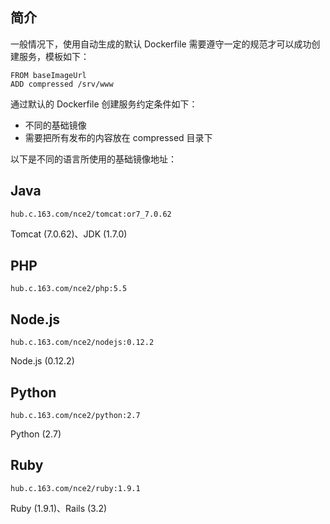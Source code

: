 ## 简介

一般情况下，使用自动生成的默认 Dockerfile 需要遵守一定的规范才可以成功创建服务，模板如下：

	FROM baseImageUrl
	ADD compressed /srv/www

通过默认的 Dockerfile 创建服务约定条件如下：

* 不同的基础镜像
* 需要把所有发布的内容放在 compressed 目录下

以下是不同的语言所使用的基础镜像地址：

## Java
	hub.c.163.com/nce2/tomcat:or7_7.0.62
Tomcat (7.0.62)、JDK (1.7.0)

## PHP
	hub.c.163.com/nce2/php:5.5

## Node.js
	hub.c.163.com/nce2/nodejs:0.12.2
Node.js (0.12.2)

## Python
	hub.c.163.com/nce2/python:2.7
Python (2.7)

## Ruby
	hub.c.163.com/nce2/ruby:1.9.1
Ruby (1.9.1)、Rails (3.2)